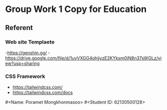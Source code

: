 # Group Work 1 Copy for Education
## Referent

### Web site Templaete
-https://genshin.gg/ 
-https://drive.google.com/file/d/1uvVXGG4ohjjyzE2KYksm0jN8n37sWGLz/view?usp=sharing
### CSS Framework
- https://tailwindcss.com/
- https://tailwindcss.com/docs

#<Name: Poramet Mongkhonmasoo>
#<Student ID: 62130500128>


